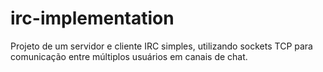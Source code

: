 # irc-implementation
Projeto de um servidor e cliente IRC simples, utilizando sockets TCP para comunicação entre múltiplos usuários em canais de chat.
